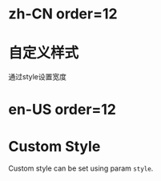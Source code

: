 # zh-CN order=12

# 自定义样式

通过style设置宽度

# en-US order=12

# Custom Style

Custom style can be set using param `style`.
